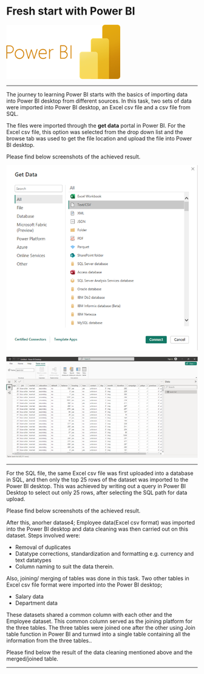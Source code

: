 # Fresh start with Power BI

![](logo.png)

---
The journey to learning Power BI starts with the basics of importing data into Power BI desktop from different sources. In this task, two sets of data were imported into Power BI desktop, an Excel csv file and a csv file from SQL.

The files were imported through the **get data** portal in Power BI. For the Excel csv file, this option was selected from the drop down list and the browse tab was used to get the file location and upload the file into Power BI desktop.

Please find below screenshots of the achieved result.

![](A.png)

![](1.png)

---

For the SQL file, the same Excel csv file was first uploaded into a database in SQL, and then only the top 25 rows of the dataset was imported to the Power BI desktop. This was achieved by writing out a query in Power BI Desktop to select out only 25 rows, after selecting the SQL path for data upload.


Please find below screenshots of the achieved result.


After this, anorher datase4; Employee data(Excel csv format) was imported into the Power BI desktop and data cleaning was then carried out on this dataset. Steps involved were:
- Removal of duplicates
- Datatype corrections, standardization and formatting e.g. currency and text datatypes
- Column naming to suit the data therein.


Also, joining/ merging of tables was done in this task. Two other tables in Excel csv file format were imported into the Power BI desktop;
- Salary data 
- Department data 
  
These datasets shared a common column with each other and the Employee dataset. This common column served as the joining platform for the three tables.
The three tables were joined one after the other using Join table function in Power BI and turnwd into a single table containing all the information from the three tables..


Please find below the result of the data cleaning mentioned above and the merged/joined table.

---








